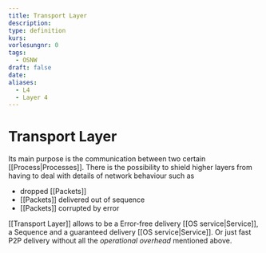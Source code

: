 ```yaml
---
title: Transport Layer
description: 
type: definition
kurs: 
vorlesungnr: 0
tags:
  - OSNW
draft: false
date: 
aliases:
  - L4
  - Layer 4
---
```

# Transport Layer
Its main purpose is the communication between two certain [[Process|Processes]]. There is the possibility to shield higher layers from having to deal with details of network behaviour such as

- dropped [[Packets]]
- [[Packets]] delivered out of sequence
- [[Packets]] corrupted by error

[[Transport Layer]] allows to be a Error-free delivery [[OS service|Service]], a Sequence and a guaranteed delivery [[OS service|Service]]. Or just fast P2P delivery without all the *operational overhead* mentioned above. 